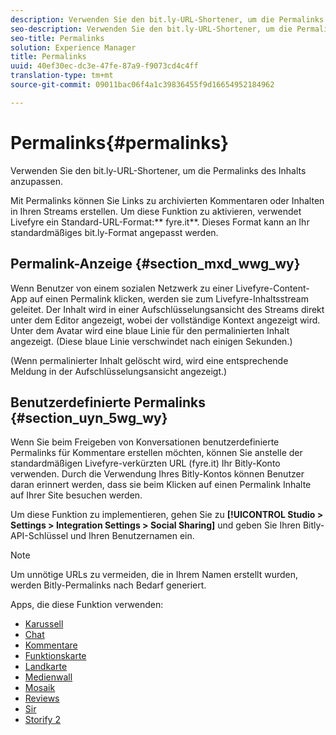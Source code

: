 ```yaml
---
description: Verwenden Sie den bit.ly-URL-Shortener, um die Permalinks des Inhalts anzupassen.
seo-description: Verwenden Sie den bit.ly-URL-Shortener, um die Permalinks des Inhalts anzupassen.
seo-title: Permalinks
solution: Experience Manager
title: Permalinks
uuid: 40ef30ec-dc3e-47fe-87a9-f9073cd4c4ff
translation-type: tm+mt
source-git-commit: 09011bac06f4a1c39836455f9d16654952184962

---
```



# Permalinks{#permalinks}

Verwenden Sie den bit.ly-URL-Shortener, um die Permalinks des Inhalts anzupassen.

Mit Permalinks können Sie Links zu archivierten Kommentaren oder Inhalten in Ihren Streams erstellen. Um diese Funktion zu aktivieren, verwendet Livefyre ein Standard-URL-Format:** fyre.it**. Dieses Format kann an Ihr standardmäßiges bit.ly-Format angepasst werden.

## Permalink-Anzeige {#section_mxd_wwg_wy}

Wenn Benutzer von einem sozialen Netzwerk zu einer Livefyre-Content-App auf einen Permalink klicken, werden sie zum Livefyre-Inhaltsstream geleitet. Der Inhalt wird in einer Aufschlüsselungsansicht des Streams direkt unter dem Editor angezeigt, wobei der vollständige Kontext angezeigt wird. Unter dem Avatar wird eine blaue Linie für den permalinierten Inhalt angezeigt. (Diese blaue Linie verschwindet nach einigen Sekunden.)

(Wenn permalinierter Inhalt gelöscht wird, wird eine entsprechende Meldung in der Aufschlüsselungsansicht angezeigt.)

## Benutzerdefinierte Permalinks {#section_uyn_5wg_wy}

Wenn Sie beim Freigeben von Konversationen benutzerdefinierte Permalinks für Kommentare erstellen möchten, können Sie anstelle der standardmäßigen Livefyre-verkürzten URL (fyre.it) Ihr Bitly-Konto verwenden. Durch die Verwendung Ihres Bitly-Kontos können Benutzer daran erinnert werden, dass sie beim Klicken auf einen Permalink Inhalte auf Ihrer Site besuchen werden.

Um diese Funktion zu implementieren, gehen Sie zu **[!UICONTROL Studio > Settings > Integration Settings > Social Sharing]** und geben Sie Ihren Bitly-API-Schlüssel und Ihren Benutzernamen ein.

>[!NOTE]
>
>Um unnötige URLs zu vermeiden, die in Ihrem Namen erstellt wurden, werden Bitly-Permalinks nach Bedarf generiert.

Apps, die diese Funktion verwenden:

* [Karussell](/help/using/c-about-apps/c-carousel-app/c-carousel-app.md#c_carousel_app)
* [Chat](/help/using/c-about-apps/c-chat-app/c-chat-app.md#c_chat_app)
* [Kommentare](/help/using/c-about-apps/c-comments/c-comments.md)
* [Funktionskarte](/help/using/c-about-apps/c-feature-card-app/c-feature-card-app.md#c_feature_card_app)
* [Landkarte](/help/using/c-about-apps/c-map-app/c-map-app.md#c_map_app)
* [Medienwall](/help/using/c-about-apps/c-media-wall-app/c-media-wall-app.md#c_media_wall_app)
* [Mosaik](/help/using/c-about-apps/c-mosaic-app/c-mosaic-app.md#c_mosaic_app)
* [Reviews](/help/using/c-about-apps/c-reviews-app/c-reviews-app.md#c_reviews_app)
* [Sir](/help/using/c-about-apps/c-sidenotes-app/c-sidenotes-app.md#c_sidenotes_app)
* [Storify 2](/help/using/c-about-apps/c-storify2/c-storify2.md#c_storify2)

